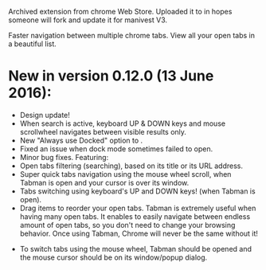 Archived extension from chrome Web Store.
Uploaded it to in hopes someone will fork and update it for manivest V3.

Faster navigation between multiple chrome tabs.
View all your open tabs in a beautiful list.
# New in version 0.12.0 (13 June 2016):
- Design update!
- When search is active, keyboard UP & DOWN keys and mouse scrollwheel navigates between visible results only.
- New "Always use Docked" option to .
- Fixed an issue when dock mode sometimes failed to open.
- Minor bug fixes.
Featuring:
- Open tabs filtering (searching), based on its title or its URL address.
- Super quick tabs navigation using the mouse wheel scroll, when Tabman is open and your cursor is over its window.
- Tabs switching using keyboard's UP and DOWN keys! (when Tabman is open).
- Drag items to reorder your open tabs.
Tabman is extremely useful when having many open tabs. It enables to easily navigate between endless amount of open tabs, so you don't need to change your browsing behavior.
Once using Tabman, Chrome will never be the same without it!
* To switch tabs using the mouse wheel, Tabman should be opened and the mouse cursor should be on its window/popup dialog.
